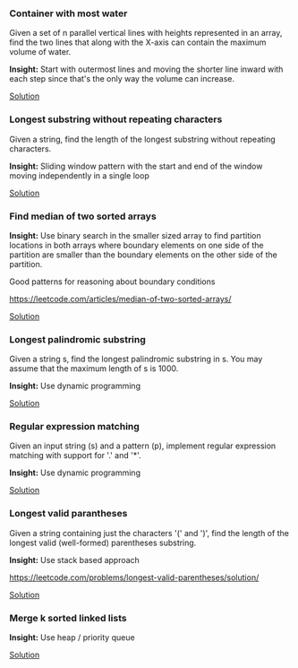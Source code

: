 ### Container with most water
  
  Given a set of n parallel vertical lines with heights represented in an array, find the two lines that along with the X-axis can contain the maximum volume of water.  
  
  <b>Insight:</b> 
  Start with outermost lines and moving the shorter line inward with each step since that's the only way the volume can increase.
  
[Solution](/leet_code/container_most_water.py)

### Longest substring without repeating characters
  
  Given a string, find the length of the longest substring without repeating characters.
  
  <b>Insight:</b> 
  Sliding window pattern with the start and end of the window moving independently in a single loop

[Solution](/leet_code/longest_substring_no_repeating_chars.py)

### Find median of two sorted arrays
  
  <b>Insight:</b> 
  Use binary search in the smaller sized array to find partition locations in both arrays where boundary elements on one side of the partition are smaller than the boundary elements on the other side of the partition.
  
  Good patterns for reasoning about boundary conditions
  
https://leetcode.com/articles/median-of-two-sorted-arrays/

[Solution](/leet_code/median_two_sorted_arrays.py)


### Longest palindromic substring
Given a string s, find the longest palindromic substring in s. You may assume that the maximum length of s is 1000.

<b>Insight:</b> Use dynamic programming 

[Solution](/leet_code/longest_palindromic_substring.py)


### Regular expression matching
Given an input string (s) and a pattern (p), implement regular expression matching with support for '.' and '*'.

<b>Insight:</b> Use dynamic programming 

[Solution](/leet_code/regular_expression_matching.py)

  
### Longest valid parantheses   
Given a string containing just the characters '(' and ')', find the length of the longest valid (well-formed) parentheses substring.
    
<b>Insight:</b> Use stack based approach

https://leetcode.com/problems/longest-valid-parentheses/solution/

[Solution](/leet_code/longest_valid_parantheses.py)


### Merge k sorted linked lists</b>
    
<b>Insight:</b> Use heap / priority queue 

[Solution](/leet_code/merge_k_sorted_linked_lists.py)

